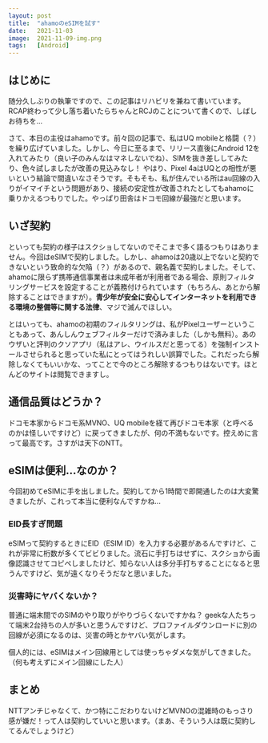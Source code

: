 ```yaml
---
layout: post
title:  "ahamoのeSIMを試す"
date:   2021-11-03
image:  2021-11-09-img.png
tags:   [Android]
---
```

## はじめに
随分久しぶりの執筆ですので、この記事はリハビリを兼ねて書いています。RCAP終わって少し落ち着いたらちゃんとRCJのことについて書くので、しばしお待ちを...

さて、本日の主役はahamoです。前々回の記事で、私はUQ mobileと格闘（？）を繰り広げていました。しかし、今日に至るまで、リリース直後にAndroid 12を入れてみたり（良い子のみんなはマネしないでね）、SIMを抜き差ししてみたり、色々試しましたが改善の見込みなし！ やはり、Pixel 4aはUQとの相性が悪いという結論で間違いなさそうです。そもそも、私が住んでいる所はau回線の入りがイマイチという問題があり、接続の安定性が改善されたとしてもahamoに乗りかえるつもりでした。やっぱり田舎はドコモ回線が最強だと思います。

## いざ契約
といっても契約の様子はスクショしてないのでそこまで多く語るつもりはありません。今回はeSIMで契約しました。しかし、ahamoは20歳以上でないと契約できないという致命的な欠陥（？）があるので、親名義で契約しました。そして、ahamoに限らず携帯通信事業者は未成年者が利用者である場合、原則フィルタリングサービスを設定することが義務付けられています（もちろん、あとから解除することはできますが）。**青少年が安全に安心してインターネットを利用できる環境の整備等に関する法律**、マジで滅んでほしい。

とはいっても、ahamoの初期のフィルタリングは、私がPixelユーザーということもあって、あんしんウェブフィルターだけで済みました（しかも無料）。あのウザいと評判のクソアプリ（私はアレ、ウイルスだと思ってる）を強制インストールさせられると思っていた私にとってはうれしい誤算でした。これだったら解除しなくてもいいかな、ってことで今のところ解除するつもりはないです。ほとんどのサイトは閲覧できますし。

## 通信品質はどうか？
ドコモ本家からドコモ系MVNO、UQ mobileを経て再びドコモ本家（と呼べるのかは怪しいですけど）に戻ってきましたが、何の不満もないです。控えめに言って最高です。さすがは天下のNTT。

## eSIMは便利...なのか？
今回初めてeSIMに手を出しました。契約してから1時間で即開通したのは大変驚きましたが、これって本当に便利なんですかね...

### EID長すぎ問題
eSIMって契約するときにEID（ESIM ID）を入力する必要があるんですけど、これが非常に桁数が多くてビビりました。流石に手打ちはせずに、スクショから画像認識させてコピペしましたけど、知らない人は多分手打ちすることになると思うんですけど、気が遠くなりそうだなと思いました。

### 災害時にヤバくないか？
普通に端末間でのSIMのやり取りがやりづらくないですかね？ geekな人たちって端末2台持ちの人が多いと思うんですけど、プロファイルダウンロードに別の回線が必須になるのは、災害の時とかヤバい気がします。

個人的には、eSIMはメイン回線用としては使っちゃダメな気がしてきました。（何も考えずにメイン回線にした人）

## まとめ
NTTアンチじゃなくて、かつ特にこだわりないけどMVNOの混雑時のもっさり感が嫌だ！って人は契約していいと思います。（まあ、そういう人は既に契約してるんでしょうけど）
